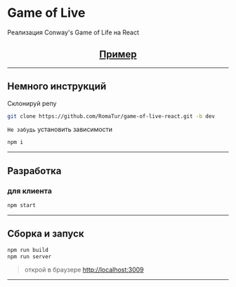# Game of Live

Реализация Conway's Game of Life на React

<h2 align='center'>
<a href='http://romatur.xyz:2222' target='_blank'>Пример</a>
</h2>

---

## Немного инструкций

Склонируй репу

``` bash
git clone https://github.com/RomaTur/game-of-live-react.git -b dev
```

`Не забудь` установить зависимости

``` bash
npm i
```

---

## Разработка

### для клиента

``` bash
npm start
```

---

## Сборка и запуск

``` bash
npm run build
npm run server
```

> открой в браузере [http://localhost:3009](http://localhost:3009)
---